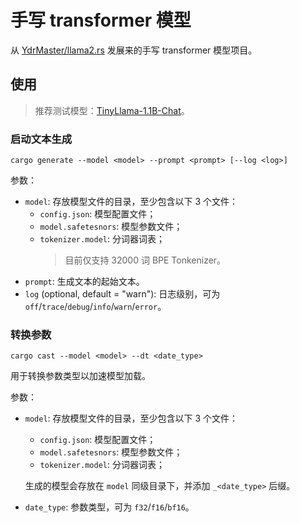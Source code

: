 ﻿# 手写 transformer 模型

从 [YdrMaster/llama2.rs](https://github.com/YdrMaster/llama2.rs) 发展来的手写 transformer 模型项目。

## 使用

> 推荐测试模型：[TinyLlama-1.1B-Chat](https://huggingface.co/TinyLlama/TinyLlama-1.1B-Chat-v1.0)。

### 启动文本生成

```plaintext
cargo generate --model <model> --prompt <prompt> [--log <log>]
```

参数：

- `model`: 存放模型文件的目录，至少包含以下 3 个文件：
  - `config.json`: 模型配置文件；
  - `model.safetesnors`: 模型参数文件；
  - `tokenizer.model`: 分词器词表；
    > 目前仅支持 32000 词 BPE Tonkenizer。
- `prompt`: 生成文本的起始文本。
- `log` (optional, default = "warn"): 日志级别，可为 `off`/`trace`/`debug`/`info`/`warn`/`error`。

### 转换参数

```plaintext
cargo cast --model <model> --dt <date_type>
```

用于转换参数类型以加速模型加载。

参数：

- `model`: 存放模型文件的目录，至少包含以下 3 个文件：
  - `config.json`: 模型配置文件；
  - `model.safetesnors`: 模型参数文件；
  - `tokenizer.model`: 分词器词表；

  生成的模型会存放在 `model` 同级目录下，并添加 `_<date_type>` 后缀。

- `date_type`: 参数类型，可为 `f32`/`f16`/`bf16`。
